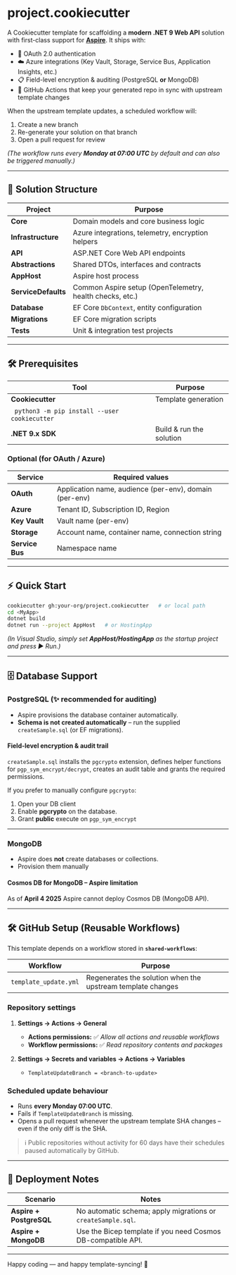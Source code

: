 # project.cookiecutter

A Cookiecutter template for scaffolding a **modern .NET 9 Web API** solution with first-class support for **[Aspire](https://learn.microsoft.com/dotnet/aspire)**. It ships with:

- 🔐 OAuth 2.0 authentication  
- ☁️ Azure integrations (Key Vault, Storage, Service Bus, Application Insights, etc.)  
- 📋 Field-level encryption & auditing (PostgreSQL **or** MongoDB)  
- 🤖 GitHub Actions that keep your generated repo in sync with upstream template changes  

When the upstream template updates, a scheduled workflow will:

1. Create a new branch  
2. Re-generate your solution on that branch  
3. Open a pull request for review  

*(The workflow runs every **Monday at 07:00 UTC** by default and can also be triggered manually.)*

---

## 🧱 Solution Structure

| Project                      | Purpose                                                  |
| ---------------------------- | -------------------------------------------------------- |
| **Core**                     | Domain models and core business logic                    |
| **Infrastructure**           | Azure integrations, telemetry, encryption helpers        |
| **API**                      | ASP.NET Core Web API endpoints                           |
| **Abstractions**             | Shared DTOs, interfaces and contracts                    |
| **AppHost**  | Aspire host process                                      |
| **ServiceDefaults**          | Common Aspire setup (OpenTelemetry, health checks, etc.) |
| **Database**                 | EF Core `DbContext`, entity configuration     |
| **Migrations**               | EF Core migration scripts                                |
| **Tests**                    | Unit & integration test projects                         |


---

## 🛠 Prerequisites

| Tool                                                     | Purpose                  |
| -------------------------------------------------------- | ------------------------ |
| **Cookiecutter**                                         | Template generation      |
| &nbsp;&nbsp;`python3 -m pip install --user cookiecutter` |
| **.NET 9.x SDK**                                         | Build & run the solution |

### Optional (for OAuth / Azure)

| Service         | Required values                                        |
| --------------- | ------------------------------------------------------ |
| **OAuth**       | Application name, audience (per-env), domain (per-env) |
| **Azure**       | Tenant ID, Subscription ID, Region                     |
| **Key Vault**   | Vault name (per-env)                                   |
| **Storage**     | Account name, container name, connection string             |
| **Service Bus** | Namespace name                                         |

---

## ⚡️ Quick Start

```bash
cookiecutter gh:your-org/project.cookiecutter   # or local path
cd <MyApp>
dotnet build
dotnet run --project AppHost   # or HostingApp
```

*(In Visual Studio, simply set **AppHost/HostingApp** as the startup project and press ▶️ Run.)*

---

## 🗄 Database Support

### PostgreSQL (✨ recommended for auditing)

- Aspire provisions the database container automatically.  
- **Schema is not created automatically** – run the supplied `createSample.sql` (or EF migrations).

#### Field-level encryption & audit trail

`createSample.sql` installs the `pgcrypto` extension, defines helper functions for `pgp_sym_encrypt/decrypt`, creates an audit table and grants the required permissions.

If you prefer to manually configure `pgcrypto`:

1. Open your DB client  
2. Enable **pgcrypto** on the database.
3. Grant **public** execute on `pgp_sym_encrypt`

---

### MongoDB

- Aspire does **not** create databases or collections.  
- Provision them manually

#### Cosmos DB for MongoDB – Aspire limitation

As of **April 4 2025** Aspire cannot deploy Cosmos DB (MongoDB API). 

---
## 🛠️ GitHub Setup (Reusable Workflows)

This template depends on a workflow stored in **`shared-workflows`**:

| Workflow                       | Purpose                                                     |
| ------------------------------ | ----------------------------------------------------------- |
| `template_update.yml`          | Regenerates the solution when the upstream template changes |

### Repository settings

1. **Settings → Actions → General**  
   - **Actions permissions:** ✅ *Allow all actions and reusable workflows*  
   - **Workflow permissions:** ✅ *Read repository contents and packages*  

2. **Settings → Secrets and variables → Actions → Variables**  
   - `TemplateUpdateBranch = <branch-to-update>`

### Scheduled update behaviour

- Runs **every Monday 07:00 UTC**.  
- Fails if `TemplateUpdateBranch` is missing.  
- Opens a pull request whenever the upstream template SHA changes – even if the only diff is the SHA.

> ℹ️ Public repositories without activity for 60 days have their schedules paused automatically by GitHub.

---

## 🚀 Deployment Notes

| Scenario                | Notes                                                        |
| ----------------------- | ------------------------------------------------------------ |
| **Aspire + PostgreSQL** | No automatic schema; apply migrations or `createSample.sql`. |
| **Aspire + MongoDB**    | Use the Bicep template if you need Cosmos DB-compatible API. |

---

Happy coding — and happy template-syncing! 🚀
